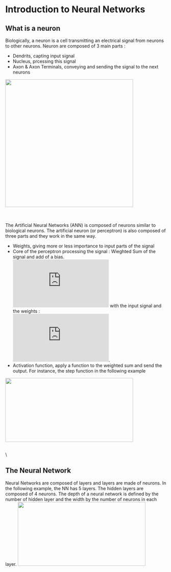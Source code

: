 # Introduction to Neural Networks

## What is a neuron

Biologically, a neuron is a cell transmitting an electrical signal from neurons to other neurons. Neuron are composed of 3 main parts :

*  Dendrits, capting input signal
*  Nucleus, prcessing this signal
*  Axon & Axon Terminals, conveying and sending the signal to the next neurons

<img src="https://upload.wikimedia.org/wikipedia/commons/4/44/Neuron3.png" width="400" height="é00">

\
\
The Artificial Neural Networks (ANN) is composed of neurons similar to biological neurons. The artificial neuron (or perceptron) is also composed of three parts and they work in the same way. 

* Weights, giving more or less importance to input parts of the signal
* Core of the perceptron processing the signal : Wieghted Sum of the signal and add of a bias. 
\
![equation](https://latex.codecogs.com/gif.latex?WS%20%3D%20X%5E%7BT%7D.W%20&plus;%20w_%7B0%7D)
with  the input signal and the weights :\
![equation](https://latex.codecogs.com/gif.latex?X%3D%5Cbegin%7Bpmatrix%7D%20x_%7B1%7D%5C%5C%20x_%7B2%7D%5C%5C%20...%5C%5C%20x_%7Bn%7D%20%5Cend%7Bpmatrix%7D%20and%20%5C%3B%20W%3D%5Cbegin%7Bpmatrix%7D%20w_%7B1%7D%5C%5C%20w_%7B2%7D%5C%5C%20...%5C%5C%20w_%7Bn%7D%20%5Cend%7Bpmatrix%7D).
* Activation function, apply a function to the weighted sum and send the output. For instance, the step function in the following example 

<img src="https://images.deepai.org/glossary-terms/perceptron-6168423.jpg" width="400" height="200">

\
\
## The Neural Network

Neural Networks are composed of layers and layers are made of neurons. In the following example, the NN has 5 layers. The hidden layers are composed of 4 neurons. The depth of a neural network is defined by the number of hidden layer and the width by the number of neurons in each layer.
<img src="https://i.pinimg.com/originals/b0/81/89/b08189699368cf0b71eed9931ee70881.png" width="400" height="200">

